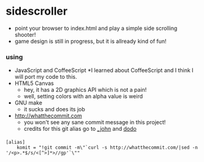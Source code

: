 # sidescroller

* point your browser to index.html and play a simple side scrolling shooter!
* game design is still in progress, but it is allready kind of fun!

### using

* JavaScript and CoffeeScript
    *I learned about CoffeeScript and I think I will port my code to this.
* HTML5 Canvas
    * hey, it has a 2D graphics API which is not a pain!
    * well, setting colors with an alpha value is weird
* GNU make
    * it sucks and does its job
* http://whatthecommit.com
    * you won't see any sane commit message in this project!
    * credits for this git alias go to [_john](https://github.com/tuxcodejohn) and [dodo](https://github.com/dodo)

#### 

    [alias]
        komit = "!git commit -m\"`curl -s http://whatthecommit.com/|sed -n '/<p>.*$/s/<[^>]*>//gp'`\""

